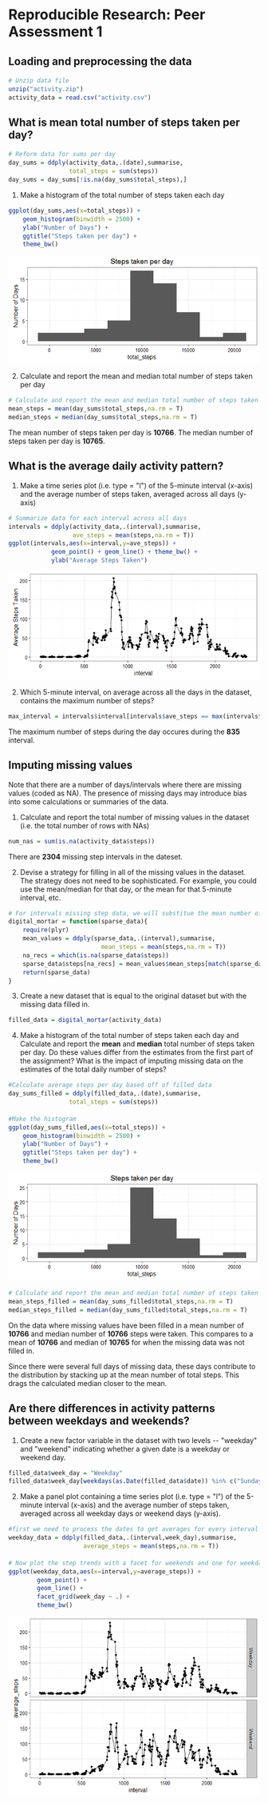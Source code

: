 # Reproducible Research: Peer Assessment 1



## Loading and preprocessing the data


```r
# Unzip data file
unzip("activity.zip")
activity_data = read.csv("activity.csv")
```

## What is mean total number of steps taken per day?

```r
# Reform data for sums per day
day_sums = ddply(activity_data,.(date),summarise,
                 total_steps = sum(steps))
day_sums = day_sums[!is.na(day_sums$total_steps),]
```

1. Make a histogram of the total number of steps taken each day

```r
ggplot(day_sums,aes(x=total_steps)) + 
    geom_histogram(binwidth = 2500) +
    ylab("Number of Days") + 
    ggtitle("Steps taken per day") + 
    theme_bw()
```

![](PA1_template_files/figure-html/hist_plot-1.png)<!-- -->

2. Calculate and report the mean and median total number of steps taken per day

```r
# Calculate and report the mean and median total number of steps taken per day
mean_steps = mean(day_sums$total_steps,na.rm = T)
median_steps = median(day_sums$total_steps,na.rm = T)
```
The mean number of steps taken per day is **10766**.
The median number of steps taken per day is **10765**.


## What is the average daily activity pattern?

1. Make a time series plot (i.e. type = "l") of the 5-minute interval (x-axis) and the average 
number of steps taken, averaged across all days (y-axis)


```r
# Summarize data for each interval across all days
intervals = ddply(activity_data,.(interval),summarise,
                  ave_steps = mean(steps,na.rm = T))
ggplot(intervals,aes(x=interval,y=ave_steps)) +
            geom_point() + geom_line() + theme_bw() +
            ylab("Average Steps Taken")
```

![](PA1_template_files/figure-html/timeseries-1.png)<!-- -->

2. Which 5-minute interval, on average across all the days in the dataset, contains the maximum number of steps?


```r
max_interval = intervals$interval[intervals$ave_steps == max(intervals$ave_steps)]
```
The maximum number of steps during the day occures during the **835** interval.

## Imputing missing values
Note that there are a number of days/intervals where there are missing values (coded as NA). The presence of missing days may introduce bias into some calculations or summaries of the data.

1. Calculate and report the total number of missing values in the dataset (i.e. the total number of rows with NAs)


```r
num_nas = sum(is.na(activity_data$steps))
```

There are **2304** missing step intervals in the dateset.

2. Devise a strategy for filling in all of the missing values in the dataset. The strategy does not need to be sophisticated. For example, you could use the mean/median for that day, or the mean for that 5-minute interval, etc.

```r
# For intervals missing step data, we will substitue the mean number of steps taken during that interval across all days.
digital_mortar = function(sparse_data){
    require(plyr)
    mean_values = ddply(sparse_data,.(interval),summarise,
                          mean_steps = mean(steps,na.rm = T))
    na_recs = which(is.na(sparse_data$steps))
    sparse_data$steps[na_recs] = mean_values$mean_steps[match(sparse_data$interval[na_recs],mean_values$interval)]
    return(sparse_data)
}
```
3. Create a new dataset that is equal to the original dataset but with the missing data filled in.


```r
filled_data = digital_mortar(activity_data)
```

4. Make a histogram of the total number of steps taken each day and Calculate and report the **mean** and **median** total number of steps taken per day. Do these values differ from the estimates from the first part of the assignment? What is the impact of imputing missing data on the estimates of the total daily number of steps?


```r
#Calculate average steps per day based off of filled_data
day_sums_filled = ddply(filled_data,.(date),summarise,
                 total_steps = sum(steps))

#Make the histogram
ggplot(day_sums_filled,aes(x=total_steps)) + 
    geom_histogram(binwidth = 2500) +
    ylab("Number of Days") + 
    ggtitle("Steps taken per day") + 
    theme_bw()
```

![](PA1_template_files/figure-html/filled_histo-1.png)<!-- -->

```r
# Calculate and report the mean and median total number of steps taken per day
mean_steps_filled = mean(day_sums_filled$total_steps,na.rm = T)
median_steps_filled = median(day_sums_filled$total_steps,na.rm = T)
```

On the data where missing values have been filled in a mean number of **10766** and median number of **10766** steps were taken. This compares to a mean of **10766** and median of **10765** for when the missing data was not filled in.

Since there were several full days of missing data, these days contribute to the distribution by stacking up at the mean number of total steps. This drags the calculated median closer to the mean.

## Are there differences in activity patterns between weekdays and weekends?

1. Create a new factor variable in the dataset with two levels -- "weekday" and "weekend" indicating whether a given date is a weekday or weekend day.


```r
filled_data$week_day = "Weekday"
filled_data$week_day[weekdays(as.Date(filled_data$date)) %in% c("Sunday","Saturday")] = "Weekend"
```

2. Make a panel plot containing a time series plot (i.e. type = "l") of the 5-minute interval (x-axis) and the average number of steps taken, averaged across all weekday days or weekend days (y-axis).


```r
#first we need to process the dates to get averages for every interval for the weekend and weekdays
weekday_data = ddply(filled_data,.(interval,week_day),summarise,
                     average_steps = mean(steps,na.rm = T))

# Now plot the step trends with a facet for weekends and one for weekdays
ggplot(weekday_data,aes(x=interval,y=average_steps)) + 
        geom_point() + 
        geom_line() + 
        facet_grid(week_day ~ .) +
        theme_bw()
```

![](PA1_template_files/figure-html/weekday_plots-1.png)<!-- -->
